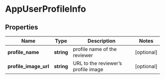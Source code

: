 # AppUserProfileInfo

## Properties

| Name | Type | Description | Notes |
|------------ | ------------- | ------------- | -------------|
**profile_name** | **string** | profile name of the reviewer |[optional]|
**profile_image_url** | **string** | URL to the reviewer’s profile image |[optional]|